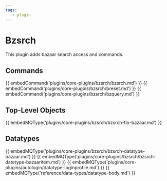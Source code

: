 ```yaml
---
tags:
   - plugin
---
```

# Bzsrch

This plugin adds bazaar search access and commands.

## Commands

{{ embedCommand('plugins/core-plugins/bzsrch/bzsrch.md') }}
{{ embedCommand('plugins/core-plugins/bzsrch/breset.md') }}
{{ embedCommand('plugins/core-plugins/bzsrch/bzquery.md') }}

## Top-Level Objects

{{ embedMQType('plugins/core-plugins/bzsrch/bzsrch-tlo-bazaar.md') }}

## Datatypes

{{ embedMQType('plugins/core-plugins/bzsrch/bzsrch-datatype-bazaar.md') }}
{{ embedMQType('plugins/core-plugins/bzsrch/bzsrch-datatype-bazaaritem.md') }}
{{ embedMQType('plugins/core-plugins/autologin/datatype-loginprofile.md') }}
{{ embedMQType('reference/data-types/datatype-body.md') }}
